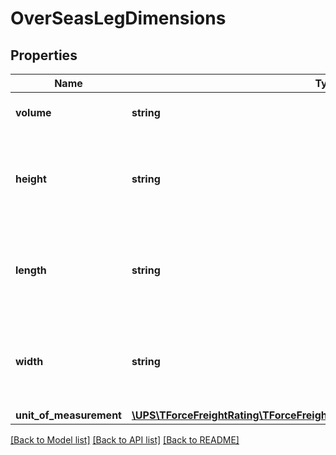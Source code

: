 # OverSeasLegDimensions

## Properties
Name | Type | Description | Notes
------------ | ------------- | ------------- | -------------
**volume** | **string** | Represents the size as volume. | [optional] 
**height** | **string** | The height of the line item used to determine dimensional weight. | 
**length** | **string** | The length of the line item used to determine dimensional weight. | 
**width** | **string** | The width of the line item used to determine dimensional weight. | 
**unit_of_measurement** | [**\UPS\TForceFreightRating\TForceFreightRating\DimensionsUnitOfMeasurement**](DimensionsUnitOfMeasurement.md) |  | 

[[Back to Model list]](../../README.md#documentation-for-models) [[Back to API list]](../../README.md#documentation-for-api-endpoints) [[Back to README]](../../README.md)


